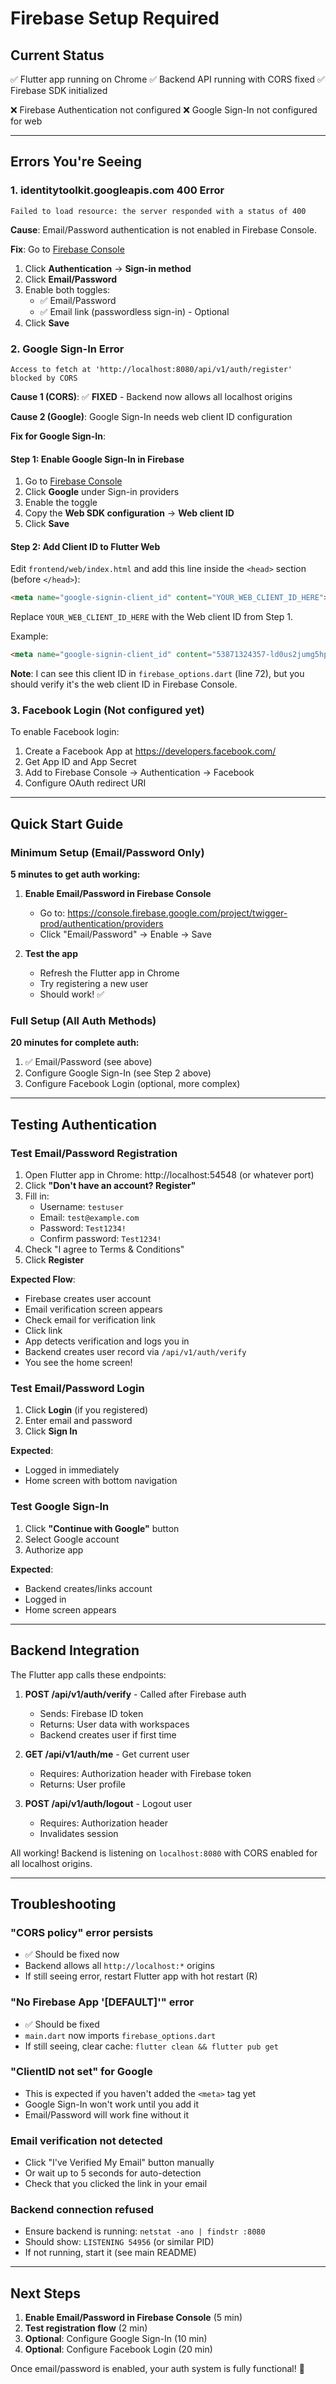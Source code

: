 # Firebase Setup Required

## Current Status
✅ Flutter app running on Chrome
✅ Backend API running with CORS fixed
✅ Firebase SDK initialized

❌ Firebase Authentication not configured
❌ Google Sign-In not configured for web

---

## Errors You're Seeing

### 1. **identitytoolkit.googleapis.com 400 Error**
```
Failed to load resource: the server responded with a status of 400
```

**Cause**: Email/Password authentication is not enabled in Firebase Console.

**Fix**: Go to [Firebase Console](https://console.firebase.google.com/project/twigger-prod/authentication/providers)
1. Click **Authentication** → **Sign-in method**
2. Click **Email/Password**
3. Enable both toggles:
   - ✅ Email/Password
   - ✅ Email link (passwordless sign-in) - Optional
4. Click **Save**

### 2. **Google Sign-In Error**
```
Access to fetch at 'http://localhost:8080/api/v1/auth/register' blocked by CORS
```

**Cause 1 (CORS)**: ✅ **FIXED** - Backend now allows all localhost origins

**Cause 2 (Google)**: Google Sign-In needs web client ID configuration

**Fix for Google Sign-In**:

#### Step 1: Enable Google Sign-In in Firebase
1. Go to [Firebase Console](https://console.firebase.google.com/project/twigger-prod/authentication/providers)
2. Click **Google** under Sign-in providers
3. Enable the toggle
4. Copy the **Web SDK configuration** → **Web client ID**
5. Click **Save**

#### Step 2: Add Client ID to Flutter Web
Edit `frontend/web/index.html` and add this line inside the `<head>` section (before `</head>`):

```html
<meta name="google-signin-client_id" content="YOUR_WEB_CLIENT_ID_HERE">
```

Replace `YOUR_WEB_CLIENT_ID_HERE` with the Web client ID from Step 1.

Example:
```html
<meta name="google-signin-client_id" content="53871324357-ld0us2jumg5hp2gkq09kao2luil0h0ke.apps.googleusercontent.com">
```

**Note**: I can see this client ID in `firebase_options.dart` (line 72), but you should verify it's the web client ID in Firebase Console.

### 3. **Facebook Login** (Not configured yet)
To enable Facebook login:
1. Create a Facebook App at https://developers.facebook.com/
2. Get App ID and App Secret
3. Add to Firebase Console → Authentication → Facebook
4. Configure OAuth redirect URI

---

## Quick Start Guide

### Minimum Setup (Email/Password Only)

**5 minutes to get auth working:**

1. **Enable Email/Password in Firebase Console**
   - Go to: https://console.firebase.google.com/project/twigger-prod/authentication/providers
   - Click "Email/Password" → Enable → Save

2. **Test the app**
   - Refresh the Flutter app in Chrome
   - Try registering a new user
   - Should work! ✅

### Full Setup (All Auth Methods)

**20 minutes for complete auth:**

1. ✅ Email/Password (see above)
2. Configure Google Sign-In (see Step 2 above)
3. Configure Facebook Login (optional, more complex)

---

## Testing Authentication

### Test Email/Password Registration

1. Open Flutter app in Chrome: http://localhost:54548 (or whatever port)
2. Click **"Don't have an account? Register"**
3. Fill in:
   - Username: `testuser`
   - Email: `test@example.com`
   - Password: `Test1234!`
   - Confirm password: `Test1234!`
4. Check "I agree to Terms & Conditions"
5. Click **Register**

**Expected Flow**:
- Firebase creates user account
- Email verification screen appears
- Check email for verification link
- Click link
- App detects verification and logs you in
- Backend creates user record via `/api/v1/auth/verify`
- You see the home screen!

### Test Email/Password Login

1. Click **Login** (if you registered)
2. Enter email and password
3. Click **Sign In**

**Expected**:
- Logged in immediately
- Home screen with bottom navigation

### Test Google Sign-In

1. Click **"Continue with Google"** button
2. Select Google account
3. Authorize app

**Expected**:
- Backend creates/links account
- Logged in
- Home screen appears

---

## Backend Integration

The Flutter app calls these endpoints:

1. **POST /api/v1/auth/verify** - Called after Firebase auth
   - Sends: Firebase ID token
   - Returns: User data with workspaces
   - Backend creates user if first time

2. **GET /api/v1/auth/me** - Get current user
   - Requires: Authorization header with Firebase token
   - Returns: User profile

3. **POST /api/v1/auth/logout** - Logout user
   - Requires: Authorization header
   - Invalidates session

All working! Backend is listening on `localhost:8080` with CORS enabled for all localhost origins.

---

## Troubleshooting

### "CORS policy" error persists
- ✅ Should be fixed now
- Backend allows all `http://localhost:*` origins
- If still seeing error, restart Flutter app with hot restart (R)

### "No Firebase App '[DEFAULT]'" error
- ✅ Should be fixed
- `main.dart` now imports `firebase_options.dart`
- If still seeing, clear cache: `flutter clean && flutter pub get`

### "ClientID not set" for Google
- This is expected if you haven't added the `<meta>` tag yet
- Google Sign-In won't work until you add it
- Email/Password will work fine without it

### Email verification not detected
- Click "I've Verified My Email" button manually
- Or wait up to 5 seconds for auto-detection
- Check that you clicked the link in your email

### Backend connection refused
- Ensure backend is running: `netstat -ano | findstr :8080`
- Should show: `LISTENING 54956` (or similar PID)
- If not running, start it (see main README)

---

## Next Steps

1. **Enable Email/Password in Firebase Console** (5 min)
2. **Test registration flow** (2 min)
3. **Optional**: Configure Google Sign-In (10 min)
4. **Optional**: Configure Facebook Login (20 min)

Once email/password is enabled, your auth system is fully functional! 🎉

